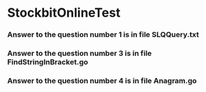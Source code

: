 # StockbitOnlineTest
### Answer to the question number 1 is in file SLQQuery.txt
### Answer to the question number 3 is in file FindStringInBracket.go
### Answer to the question number 4 is in file Anagram.go
